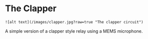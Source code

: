 # The Clapper

<!-- <div style="width: 40%"> -->
    ![alt text](/images/clapper.jpg?raw=true "The clapper circuit")
<!-- </div> -->

A simple version of a clapper style relay using a MEMS microphone.